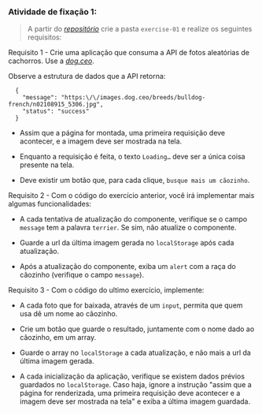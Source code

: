 ###  Atividade de fixação 1:
> A partir do _[repositório](https://github.com/tryber/exercise-dog-image)_ crie a pasta `exercise-01` e realize os seguintes requisitos:

Requisito 1 - Crie uma aplicação que consuma a API de fotos aleatórias de cachorros. Use a _[dog.ceo](https://dog.ceo/dog-api/)_. 

Observe a estrutura de dados que a API retorna:
```
  {
    "message": "https:\/\/images.dog.ceo/breeds/bulldog-french/n02108915_5306.jpg",
    "status": "success"
  }
```

* Assim que a página for montada, uma primeira requisição deve acontecer, e a imagem deve ser mostrada na tela.

* Enquanto a requisição é feita, o texto `Loading…` deve ser a única coisa presente na tela.

* Deve existir um botão que, para cada clique, `busque mais um cãozinho`.

Requisito 2 - Com o código do exercício anterior, você irá implementar mais algumas funcionalidades:

* A cada tentativa de atualização do componente, verifique se o campo `message` tem a palavra `terrier`. Se sim, não atualize o componente.

* Guarde a url da última imagem gerada no `localStorage` após cada atualização.

* Após a atualização do componente, exiba um `alert` com a raça do cãozinho (verifique o campo `message`).

Requisito 3 - Com o código do ultimo exercício, implemente:

* A cada foto que for baixada, através de um `input`, permita que quem usa dê um nome ao cãozinho.

* Crie um botão que guarde o resultado, juntamente com o nome dado ao cãozinho, em um array.

* Guarde o array no `localStorage` a cada atualização, e não mais a url da última imagem gerada.

* A cada inicialização da aplicação, verifique se existem dados prévios guardados no `localStorage`. Caso haja, ignore a instrução "assim que a página for renderizada, uma primeira requisição deve acontecer e a imagem deve ser mostrada na tela" e exiba a última imagem guardada.

